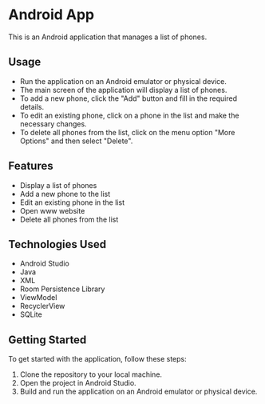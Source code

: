 # Android App

This is an Android application that manages a list of phones.

## Usage

- Run the application on an Android emulator or physical device.
- The main screen of the application will display a list of phones.
- To add a new phone, click the "Add" button and fill in the required details.
- To edit an existing phone, click on a phone in the list and make the necessary changes.
- To delete all phones from the list, click on the menu option "More Options" and then select "Delete".

## Features

- Display a list of phones
- Add a new phone to the list
- Edit an existing phone in the list
- Open www website
- Delete all phones from the list

## Technologies Used

- Android Studio
- Java
- XML
- Room Persistence Library
- ViewModel
- RecyclerView
- SQLite

## Getting Started

To get started with the application, follow these steps:

1. Clone the repository to your local machine.
2. Open the project in Android Studio.
3. Build and run the application on an Android emulator or physical device.


